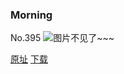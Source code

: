 ### Morning
No.395
![图片不见了~~~](https://imgs.xkcd.com/comics/morning.png)

[原址](https://xkcd.com//395) [下载](https://imgs.xkcd.com/comics/morning.png)

